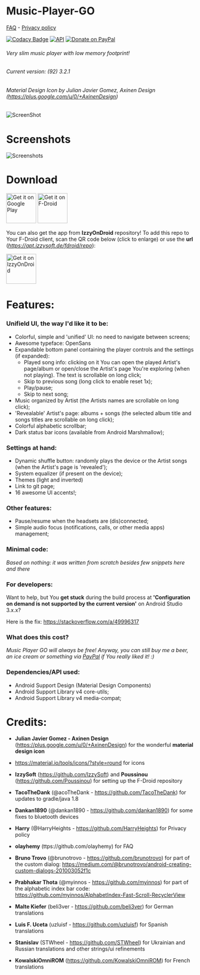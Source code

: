 # Music-Player-GO

[FAQ](https://github.com/enricocid/Music-Player-GO/blob/master/FAQ.md) -  [Privacy policy](https://github.com/enricocid/Music-Player-GO/blob/master/Privacy.md)

[![Codacy Badge](https://api.codacy.com/project/badge/Grade/3a808914b73d45f299e1a808ce3aa8b3)](https://app.codacy.com/app/enricocid/Music-Player-GO?utm_source=github.com&utm_medium=referral&utm_content=enricocid/Music-Player-GO&utm_campaign=Badge_Grade_Settings)
[![API](https://img.shields.io/badge/API-21%2B-blue.svg?style=flat-square)](https://android-arsenal.com/api?level=21) [![Donate on PayPal](https://img.shields.io/badge/PayPal-Donate%20Now-brightgreen.svg)](https://paypal.me/enricocid)

###### Very slim music player with low memory footprint!
###### Current version: (92) 3.2.1
###### Material Design Icon by Julian Javier Gomez, Axinen Design (https://plus.google.com/u/0/+AxinenDesign)


![ScreenShot](https://raw.githubusercontent.com/enricocid/Music-Player-GO/master/icon2.png) 


# Screenshots

![Screenshots](https://raw.githubusercontent.com/enricocid/Music-Player-GO/master/screenshots_v3-2.png) 


# Download

[<img alt="Get it on Google Play" height="80" src="https://play.google.com/intl/en_us/badges/images/generic/en_badge_web_generic.png">](https://play.google.com/store/apps/details?id=com.iven.musicplayergo)
[<img alt="Get it on F-Droid" height="80" src="https://f-droid.org/badge/get-it-on.png">](https://f-droid.org/repository/browse/?fdid=com.iven.musicplayergo)

You can also get the app from **IzzyOnDroid** repository! To add this repo to Your F-Droid client, scan the QR code below (click to enlarge) or use the **url** (*https://apt.izzysoft.de/fdroid/repo*):

[<img alt="Get it on IzzyOnDroid" height=80 src="https://apt.izzysoft.de/shared/images/fdroid_repo_qr.png">](https://apt.izzysoft.de/shared/images/fdroid_repo_qr.png)


# Features:

### Unifield UI, the way I'd like it to be:

- Colorful, simple and 'unified' UI: no need to navigate between screens;
- Awesome typeface: OpenSans
- Expandable bottom panel containing the player controls and the settings (if expanded):
  - Played song info: clicking on it You can open the played Artist's page/album or open/close the Artist's page You're exploring (when not playing). The text is scrollable on long click;
  - Skip to previous song (long click to enable reset 1x);
  - Play/pause;
  - Skip to next song;
- Music organized by Artist (the Artists names are scrollable on long click);
- 'Revealable' Artist's page: albums + songs (the selected album title and songs titles are scrollable on long click);
- Colorful alphabetic scrollbar;
- Dark status bar icons (available from Android Marshmallow);

### Settings at hand: 

- Dynamic shuffle button: randomly plays the device or the Artist songs (when the Artist's page is 'revealed');
- System equalizer (if present on the device);
- Themes (light and inverted)
- Link to git page;
- 16 awesome UI accents!;


### Other features: 

- Pause/resume when the headsets are (dis)connected;
- Simple audio focus (notifications, calls, or other media apps) management;


### Minimal code:

*Based on nothing: it was written from scratch besides few snippets here and there*

### For developers:
Want to help, but You **get stuck** during the build process at **'Configuration on demand is not supported by the current version'** on Android Studio 3.x.x?


Here is the fix: https://stackoverflow.com/a/49996317

### What does this cost?
*Music Player GO will always be free! Anyway, you can still buy me a beer, an ice cream or something via [PayPal](https://www.paypal.me/enricocid) if You really liked it! :)*

### Dependencies/API used: 

  - Android Support Design (Material Design Components)
  - Android Support Library v4 core-utils;
  - Android Support Library v4 media-compat;

# Credits:

- **Julian Javier Gomez - Axinen Design** (https://plus.google.com/u/0/+AxinenDesign) for the wonderful **material design icon**

- https://material.io/tools/icons/?style=round for icons

- **IzzySoft** (https://github.com/IzzySoft) and **Poussinou** (https://github.com/Poussinou) for setting up the F-Droid repository

- **TacoTheDank** (@acoTheDank - https://github.com/TacoTheDank) for updates to gradle/java 1.8

- **Dankan1890** (@dankan1890 - https://github.com/dankan1890) for some fixes to bluetooth devices

- **Harry** (@HarryHeights - https://github.com/HarryHeights) for Privacy policy

- **olayhemy** (ttps://github.com/olayhemy) for FAQ

- **Bruno Trovo** (@brunotrovo - https://github.com/brunotrovo) for part of the custom dialog:
https://medium.com/@brunotrovo/android-creating-custom-dialogs-201003052f1c

- **Prabhakar Thota** (@myinnos - https://github.com/myinnos) for part of the alphabetic index bar code:
https://github.com/myinnos/AlphabetIndex-Fast-Scroll-RecyclerView

- **Malte Kiefer** (beli3ver - https://github.com/beli3ver) for German translations

- **Luis F. Uceta** (uzluisf - https://github.com/uzluisf) for Spanish translations

- **Stanislav** (STWheel - https://github.com/STWheel) for Ukrainian and Russian translations and other strings/ui refinements

- **KowalskiOmniROM** (https://github.com/KowalskiOmniROM) for French translations 
